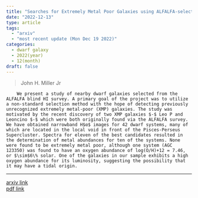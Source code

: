 ```yaml
---
title: "Searches for Extremely Metal Poor Galaxies using ALFALFA-selected Dwarf Galaxies"
date: "2022-12-13"
type: article
tags:
  - "arxiv"
  - "most recent update (Mon Dec 19 2022)"
categories:
  - dwarf galaxy
  - 2022(year)
  - 12(month)
draft: false
---
```


> John H. Miller Jr

        We present a study of nearby dwarf galaxies selected from the ALFALFA blind HI survey. A primary goal of the project was to utilize a non-standard selection method with the hope of detecting previously unrecognized extremely metal-poor (XMP) galaxies. The study was motivated by the recent discovery of two XMP galaxies $-$ Leo P and Leoncino $-$ which were both originally found via the ALFALFA survey. We have obtained narrowband H$α$ images for 42 dwarf systems, many of which are located in the local void in front of the Pisces-Perseus Supercluster. Spectra for eleven of the best candidates resulted in the determination of metal abundances for ten of the systems. None were found to be extremely metal poor, although one system (AGC 123350) was found to have an oxygen abundance of log(O/H)+12 = 7.46, or $\sim$6\% solar. One of the galaxies in our sample exhibits a high oxygen abundance for its luminosity, suggesting the possibility that it may have a tidal origin.

---

[arxiv link](https://arxiv.org/abs/2212.06203)  
[pdf link](https://arxiv.org/pdf/2212.06203)